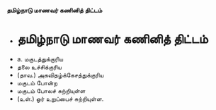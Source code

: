 **தமிழ்நாடு மாணவர் கணினித் திட்டம்**
- # தமிழ்நாடு மாணவர் கணினித் திட்டம்
- a. மகுடத்துக்குரிய
- தலை உச்சிக்குரிய
- (தாவ.) அகவிதழ்க்கேசத்துக்குரிய
- மகுடம் போன்ற
- மகுடம் போலச் சுற்றியுள்ள
- (உள்.) ஓர் உறுப்பைச் சுற்றியுள்ள.


